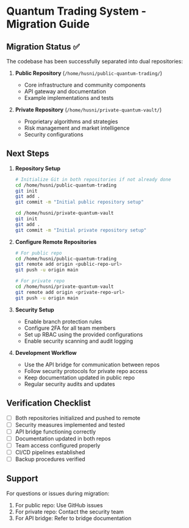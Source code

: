 # Quantum Trading System - Migration Guide

## Migration Status ✅

The codebase has been successfully separated into dual repositories:

1. **Public Repository** (`/home/husni/public-quantum-trading/`)
   - Core infrastructure and community components
   - API gateway and documentation
   - Example implementations and tests

2. **Private Repository** (`/home/husni/private-quantum-vault/`)
   - Proprietary algorithms and strategies
   - Risk management and market intelligence
   - Security configurations

## Next Steps

1. **Repository Setup**
   ```bash
   # Initialize Git in both repositories if not already done
   cd /home/husni/public-quantum-trading
   git init
   git add .
   git commit -m "Initial public repository setup"

   cd /home/husni/private-quantum-vault
   git init
   git add .
   git commit -m "Initial private repository setup"
   ```

2. **Configure Remote Repositories**
   ```bash
   # For public repo
   cd /home/husni/public-quantum-trading
   git remote add origin <public-repo-url>
   git push -u origin main

   # For private repo
   cd /home/husni/private-quantum-vault
   git remote add origin <private-repo-url>
   git push -u origin main
   ```

3. **Security Setup**
   - Enable branch protection rules
   - Configure 2FA for all team members
   - Set up RBAC using the provided configurations
   - Enable security scanning and audit logging

4. **Development Workflow**
   - Use the API bridge for communication between repos
   - Follow security protocols for private repo access
   - Keep documentation updated in public repo
   - Regular security audits and updates

## Verification Checklist

- [ ] Both repositories initialized and pushed to remote
- [ ] Security measures implemented and tested
- [ ] API bridge functioning correctly
- [ ] Documentation updated in both repos
- [ ] Team access configured properly
- [ ] CI/CD pipelines established
- [ ] Backup procedures verified

## Support

For questions or issues during migration:
1. For public repo: Use GitHub issues
2. For private repo: Contact the security team
3. For API bridge: Refer to bridge documentation